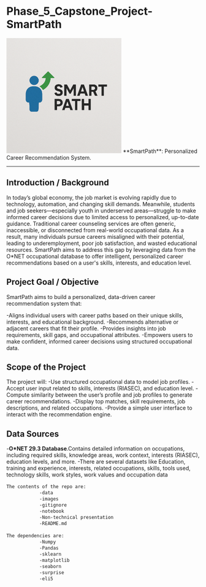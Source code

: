 # Phase_5_Capstone_Project-SmartPath

<img src = images\smart_path.png alt = 'Smart Path' width= 300>
**SmartPath**: Personalized Career Recommendation System.

*****

## Introduction / Background

In today’s global economy, the job market is evolving rapidly due to technology, automation, and changing skill demands. Meanwhile, students and job seekers—especially youth in underserved areas—struggle to make informed career decisions due to limited access to personalized, up-to-date guidance.
Traditional career counseling services are often generic, inaccessible, or disconnected from real-world occupational data. As a result, many individuals pursue careers misaligned with their potential, leading to underemployment, poor job satisfaction, and wasted educational resources.
SmartPath aims to address this gap by leveraging data from the O*NET occupational database to offer intelligent, personalized career recommendations based on a user's skills, interests, and education level.

## Project Goal / Objective

SmartPath aims to build a personalized, data-driven career recommendation system that:

-Aligns individual users with career paths based on their unique skills, interests, and educational background.
-Recommends alternative or adjacent careers that fit their profile.
-Provides insights into job requirements, skill gaps, and occupational attributes.
-Empowers users to make confident, informed career decisions using structured occupational data.

## Scope of the Project

The project will:
-Use structured occupational data to model job profiles.
-Accept user input related to skills, interests (RIASEC), and education level.
-Compute similarity between the user’s profile and job profiles to generate career recommendations.
-Display top matches, skill requirements, job descriptions, and related occupations.
-Provide a simple user interface to interact with the recommendation engine.

## Data Sources

-**O*NET 29.3 Database**.Contains detailed information on occupations, including required skills, knowledge areas, work context, interests (RIASEC), education levels, and more.
-There are several datasets like Education, training and experience, interests, related occupations, skills, tools used, technology skills, work styles, work values and occupation data

```
The contents of the repo are:
            -data
            -images
            -gitignore
            -notebook
            -Non-technical presentation
            -README.md

The dependencies are:
            -Numpy
            -Pandas
            -sklearn
            -matplotlib
            -seaborn
            -surprise
            -eli5
```
